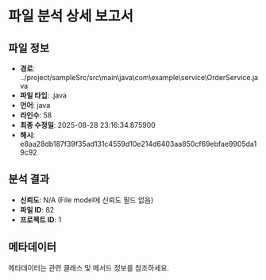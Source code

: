 # 파일 분석 상세 보고서

## 파일 정보
- **경로**: ../project/sampleSrc/src\main\java\com\example\service\OrderService.java
- **파일 타입**: .java
- **언어**: java
- **라인수**: 58
- **최종 수정일**: 2025-08-28 23:16:34.875900
- **해시**: e8aa28db187f39f35ad131c4559d10e214d6403aa850cf69ebfae9905da19c92

## 분석 결과
- **신뢰도**: N/A (File model에 신뢰도 필드 없음)
- **파일 ID**: 82
- **프로젝트 ID**: 1

## 메타데이터
메타데이터는 관련 클래스 및 메서드 정보를 참조하세요.
